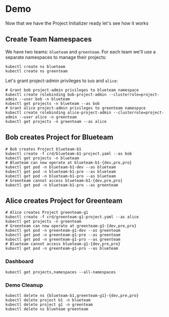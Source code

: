 # Demo

Now that we have the Project Initializer ready let's see how it works

## Create Team Namespaces

We have two teams: `blueteam` and `greenteam`. For each team we'll use a separate namespaces to manage their projects:

```shell
kubectl create ns blueteam
kubectl create ns greenteam
```

Let's grant project-admin privileges to `bob` and `alice`:

```shell
# Grant bob project-admin privileges to blueteam namespace
kubectl create rolebinding bob-project-admin --clusterrole=project-admin --user bob -n blueteam
kubectl get projects -n blueteam --as bob
# Grant alice project-admin privileges to greenteam namespace
kubectl create rolebinding alice-project-admin --clusterrole=project-admin --user alice -n greenteam
kubectl get projects -n greenteam --as alice
```

## Bob creates Project for Blueteam

```shell
# Bob creates Project blueteam-b1
kubectl create -f crd/blueteam-b1-project.yaml --as bob
kubectl get projects -n blueteam
# Blueteam can now operate at blueteam-b1-{dev,pre,pro}
kubectl get pod -n blueteam-b1-dev --as blueteam
kubectl get pod -n blueteam-b1-pre --as blueteam
kubectl get pod -n blueteam-b1-pro --as blueteam
# Greenteam cannot access blueteam-b1-{dev,pre,pro}
kubectl get pod -n blueteam-b1-pro --as greenteam
```

## Alice creates Project for Greenteam

```shell
# Alice creates Project greenteam-g1
kubectl create -f crd/greenteam-g1-project.yaml --as alice
kubectl get projects -n greenteam
# Greenteam can now operate at greenteam-g1-{dev,pre,pro}
kubectl get pod -n greenteam-g1-dev --as greenteam
kubectl get pod -n greenteam-g1-pre --as greenteam
kubectl get pod -n greenteam-g1-pro --as greenteam
# Blueteam cannot access blueteam-g1-{dev,pre,pro}
kubectl get pod -n greenteam-g1-pro --as blueteam
```

### Dashboard

```shell
kubectl get projects,namespaces --all-namespaces
```

### Demo Cleanup

```shell
kubectl delete ns {blueteam-b1,greenteam-g1}-{dev,pre,pro}
kubectl delete project b1 -n blueteam
kubectl delete project g1 -n greenteam
kubectl delete ns blueteam greenteam
```
